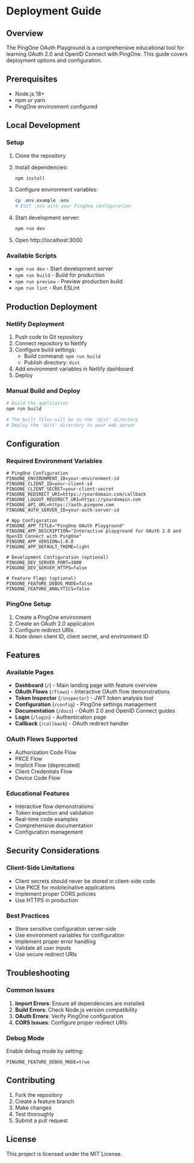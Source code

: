 # Deployment Guide

## Overview
The PingOne OAuth Playground is a comprehensive educational tool for learning OAuth 2.0 and OpenID Connect with PingOne. This guide covers deployment options and configuration.

## Prerequisites
- Node.js 18+
- npm or yarn
- PingOne environment configured

## Local Development

### Setup
1. Clone the repository
2. Install dependencies:
   ```bash
   npm install
   ```

3. Configure environment variables:
   ```bash
   cp .env.example .env
   # Edit .env with your PingOne configuration
   ```

4. Start development server:
   ```bash
   npm run dev
   ```

5. Open http://localhost:3000

### Available Scripts
- `npm run dev` - Start development server
- `npm run build` - Build for production
- `npm run preview` - Preview production build
- `npm run lint` - Run ESLint

## Production Deployment

### Netlify Deployment
1. Push code to Git repository
2. Connect repository to Netlify
3. Configure build settings:
   - Build command: `npm run build`
   - Publish directory: `dist`
4. Add environment variables in Netlify dashboard
5. Deploy

### Manual Build and Deploy
```bash
# Build the application
npm run build

# The built files will be in the 'dist' directory
# Deploy the 'dist' directory to your web server
```

## Configuration

### Required Environment Variables
```env
# PingOne Configuration
PINGONE_ENVIRONMENT_ID=your-environment-id
PINGONE_CLIENT_ID=your-client-id
PINGONE_CLIENT_SECRET=your-client-secret
PINGONE_REDIRECT_URI=https://yourdomain.com/callback
PINGONE_LOGOUT_REDIRECT_URI=https://yourdomain.com
PINGONE_API_URL=https://auth.pingone.com
PINGONE_AUTH_SERVER_ID=your-auth-server-id

# App Configuration
PINGONE_APP_TITLE="PingOne OAuth Playground"
PINGONE_APP_DESCRIPTION="Interactive playground for OAuth 2.0 and OpenID Connect with PingOne"
PINGONE_APP_VERSION=1.0.0
PINGONE_APP_DEFAULT_THEME=light

# Development Configuration (optional)
PINGONE_DEV_SERVER_PORT=3000
PINGONE_DEV_SERVER_HTTPS=false

# Feature Flags (optional)
PINGONE_FEATURE_DEBUG_MODE=false
PINGONE_FEATURE_ANALYTICS=false
```

### PingOne Setup
1. Create a PingOne environment
2. Create an OAuth 2.0 application
3. Configure redirect URIs
4. Note down client ID, client secret, and environment ID

## Features

### Available Pages
- **Dashboard** (`/`) - Main landing page with feature overview
- **OAuth Flows** (`/flows`) - Interactive OAuth flow demonstrations
- **Token Inspector** (`/inspector`) - JWT token analysis tool
- **Configuration** (`/config`) - PingOne settings management
- **Documentation** (`/docs`) - OAuth 2.0 and OpenID Connect guides
- **Login** (`/login`) - Authentication page
- **Callback** (`/callback`) - OAuth redirect handler

### OAuth Flows Supported
- Authorization Code Flow
- PKCE Flow
- Implicit Flow (deprecated)
- Client Credentials Flow
- Device Code Flow

### Educational Features
- Interactive flow demonstrations
- Token inspection and validation
- Real-time code examples
- Comprehensive documentation
- Configuration management

## Security Considerations

### Client-Side Limitations
- Client secrets should never be stored in client-side code
- Use PKCE for mobile/native applications
- Implement proper CORS policies
- Use HTTPS in production

### Best Practices
- Store sensitive configuration server-side
- Use environment variables for configuration
- Implement proper error handling
- Validate all user inputs
- Use secure redirect URIs

## Troubleshooting

### Common Issues
1. **Import Errors**: Ensure all dependencies are installed
2. **Build Errors**: Check Node.js version compatibility
3. **OAuth Errors**: Verify PingOne configuration
4. **CORS Issues**: Configure proper redirect URIs

### Debug Mode
Enable debug mode by setting:
```env
PINGONE_FEATURE_DEBUG_MODE=true
```

## Contributing
1. Fork the repository
2. Create a feature branch
3. Make changes
4. Test thoroughly
5. Submit a pull request

## License
This project is licensed under the MIT License.
